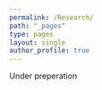 ```yaml
---
permalink: /Research/
path: "_pages"
type: pages
layout: single
author_profile: true
---
```

Under preperation
